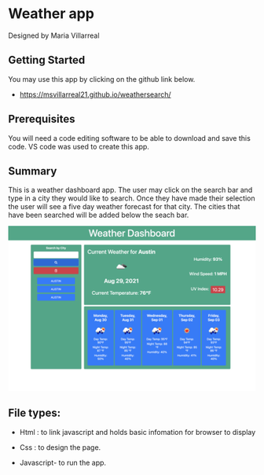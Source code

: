 # Weather app 

Designed by Maria Villarreal

 

## Getting Started
You may use this app by clicking on the github link below. 
- https://msvillarreal21.github.io/weathersearch/


## Prerequisites 
You will need a code editing software to be able to download and save this code. VS code was used to create this app. 

## Summary 
This is a weather dashboard app. The user may click on the search bar and type in a city they would like to search. Once they have made their selection the user will see a five day weather forecast for that city. The cities that have been searched will be added below the seach bar. 




![alt text](weathersearch.png)

## File types:
- Html : to link javascript and holds basic infomation for browser to display

- Css : to design the page.

- Javascript- to run the app. 